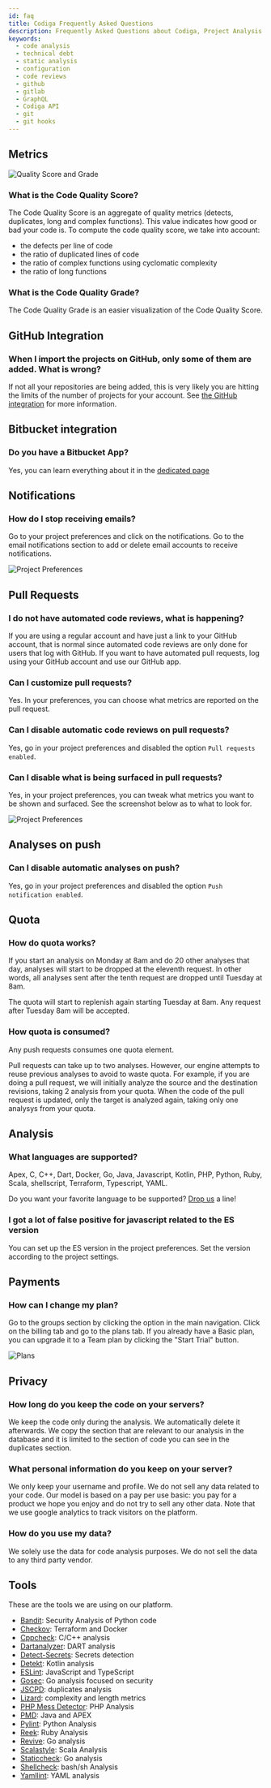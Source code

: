 ```yaml
---
id: faq
title: Codiga Frequently Asked Questions
description: Frequently Asked Questions about Codiga, Project Analysis and the static code analysis used to Automate Code Reviews.
keywords:
  - code analysis
  - technical debt
  - static analysis
  - configuration
  - code reviews
  - github
  - gitlab
  - GraphQL
  - Codiga API
  - git
  - git hooks
---
```


## Metrics

![Quality Score and Grade](/img/metrics-01.png)

### What is the Code Quality Score?

The Code Quality Score is an aggregate of quality metrics (detects, duplicates, long and complex functions).
This value indicates how good or bad your code is. To compute the code quality score, we take into account:

- the defects per line of code
- the ratio of duplicated lines of code
- the ratio of complex functions using cyclomatic complexity
- the ratio of long functions

### What is the Code Quality Grade?

The Code Quality Grade is an easier visualization of the Code Quality Score.

## GitHub Integration

### When I import the projects on GitHub, only some of them are added. What is wrong?

If not all your repositories are being added, this is very likely you are hitting the limits of the number of
projects for your account. See [the GitHub integration](/docs/integration-github) for more information.

## Bitbucket integration

### Do you have a Bitbucket App?

Yes, you can learn everything about it in the [dedicated page](/docs/integration-bitbucket)

## Notifications

### How do I stop receiving emails?

Go to your project preferences and click on the notifications. Go to the email notifications section to add or delete email accounts to receive notifications.

![Project Preferences](/img/project-preferences.png)

## Pull Requests

### I do not have automated code reviews, what is happening?

If you are using a regular account and have just a link to your GitHub account,
that is normal since automated code reviews are only done for users
that log with GitHub. If you want to have automated pull requests, log
using your GitHub account and use our GitHub app.

### Can I customize pull requests?

Yes. In your preferences, you can choose what metrics are reported
on the pull request.

### Can I disable automatic code reviews on pull requests?

Yes, go in your project preferences and disabled the option
`Pull requests enabled`.

### Can I disable what is being surfaced in pull requests?

Yes, in your project preferences, you can tweak what metrics
you want to be shown and surfaced. See the screenshot below as to what
to look for.

![Project Preferences](/img/project-preferences-pull-request.png)

## Analyses on push

### Can I disable automatic analyses on push?

Yes, go in your project preferences and disabled the option
`Push notification enabled`.

## Quota

### How do quota works?

If you start an analysis on Monday at 8am and do 20 other analyses that day,
analyses will start to be dropped at the eleventh request. In other words, all
analyses sent after the tenth request are dropped until Tuesday at 8am.

The quota will start to replenish again starting Tuesday at 8am.
Any request after Tuesday 8am will be accepted.

### How quota is consumed?

Any push requests consumes one quota element.

Pull requests can take up to two analyses.
However, our engine attempts to reuse previous analyses to avoid to waste quota.
For example, if you are doing a pull request, we will initially analyze
the source and the destination revisions, taking 2 analysis from your quota.
When the code of the pull request is updated, only the target is analyzed again,
taking only one analysys from your quota.

## Analysis

### What languages are supported?

Apex, C, C++, Dart, Docker, Go, Java, Javascript, Kotlin, PHP, Python, Ruby, Scala, shellscript, Terraform, Typescript, YAML.

Do you want your favorite language to be supported? [Drop us](https://www.codiga.io/contact-us/) a line!

### I got a lot of false positive for javascript related to the ES version

You can set up the ES version in the project preferences. Set the version according to the project settings.

## Payments

### How can I change my plan?

Go to the groups section by clicking the option in the main navigation. Click on the billing tab and go to the plans tab. If you already have a Basic plan, you can upgrade it to a Team plan by clicking the "Start Trial" button.

![Plans](/img/plans-01.png)

## Privacy

### How long do you keep the code on your servers?

We keep the code only during the analysis. We automatically delete it afterwards.
We copy the section that are relevant to our analysis in the database and it is limited to the section
of code you can see in the duplicates section.

### What personal information do you keep on your server?

We only keep your username and profile. We do not sell any data related to your code.
Our model is based on a pay per use basic: you pay for a product we hope you enjoy
and do not try to sell any other data.
Note that we use google analytics to track visitors on the platform.

### How do you use my data?

We solely use the data for code analysis purposes. We do not sell the data
to any third party vendor.

## Tools

These are the tools we are using on our platform.

- [Bandit](https://github.com/PyCQA/bandit): Security Analysis of Python code
- [Checkov](https://www.checkov.io/): Terraform and Docker
- [Cppcheck](http://cppcheck.sourceforge.net/): C/C++ analysis
- [Dartanalyzer](https://dart.dev/tools/dartanalyzer): DART analysis
- [Detect-Secrets](https://github.com/Yelp/detect-secrets): Secrets detection
- [Detekt](https://github.com/detekt/detekt): Kotlin analysis
- [ESLint](https://eslint.org/): JavaScript and TypeScript
- [Gosec](https://github.com/securego/gosec): Go analysis focused on security
- [JSCPD](https://github.com/kucherenko/jscpd): duplicates analysis
- [Lizard](https://github.com/terryyin/lizard): complexity and length metrics
- [PHP Mess Detector](https://phpmd.org/): PHP Analysis
- [PMD](https://pmd.github.io/): Java and APEX
- [Pylint](https://www.pylint.org/): Python Analysis
- [Reek](https://github.com/troessner/reek): Ruby Analysis
- [Revive](https://revive.run/): Go analysis
- [Scalastyle](http://www.scalastyle.org/): Scala Analysis
- [Staticcheck](https://staticcheck.io/): Go analysis
- [Shellcheck](https://www.shellcheck.net/): bash/sh Analysis
- [Yamllint](https://github.com/adrienverge/yamllint): YAML analysis
